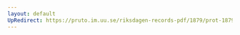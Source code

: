 ```yaml
---
layout: default
UpRedirect: https://pruto.im.uu.se/riksdagen-records-pdf/1879/prot-1879--ak--033/prot-1879--ak--033_041.pdf
---
```


